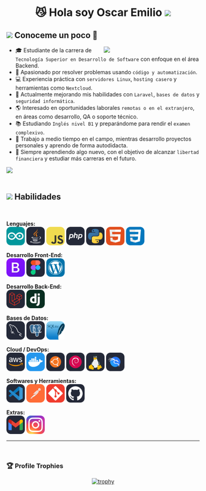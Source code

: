 <h1 align="center"><b>😼 Hola soy Oscar Emilio </b><img src="https://media.giphy.com/media/hvRJCLFzcasrR4ia7z/giphy.gif" width="35"></h1>

## <picture><img src="https://github.com/7oSkaaa/7oSkaaa/blob/main/Images/about_me.gif?raw=true" width="50px"></picture> Conoceme un poco 🤗

<picture><img align="right" src="https://github.com/7oSkaaa/7oSkaaa/blob/main/Images/Right_Side.gif?raw=true" width="250px"></picture>

- 🎓 Estudiante de la carrera de `Tecnología Superior en Desarrollo de Software` con enfoque en el área Backend.
- 🧠 Apasionado por resolver problemas usando `código y automatización`.
- 💻 Experiencia práctica con `servidores Linux`, `hosting casero` y herramientas como `Nextcloud`.
- 🔧 Actualmente mejorando mis habilidades con `Laravel`, `bases de datos` y `seguridad informática`.
- 🌎 Interesado en oportunidades laborales `remotas o en el extranjero`, en áreas como desarrollo, QA o soporte técnico.
- 📚 Estudiando `Inglés nivel B1` y preparándome para rendir el `examen complexivo`.
- 🔋 Trabajo a medio tiempo en el campo, mientras desarrollo proyectos personales y aprendo de forma autodidacta.
- 🚀 Siempre aprendiendo algo nuevo, con el objetivo de alcanzar `libertad financiera` y estudiar más carreras en el futuro.

<img src="https://user-images.githubusercontent.com/73097560/115834477-dbab4500-a447-11eb-908a-139a6edaec5c.gif"><br><br>

## <img src="https://media2.giphy.com/media/QssGEmpkyEOhBCb7e1/giphy.gif?cid=ecf05e47a0n3gi1bfqntqmob8g9aid1oyj2wr3ds3mg700bl&rid=giphy.gif" width ="25"><b> Habilidades</b>
<br>

<p align="center">

<!-- Lenguajes -->
<b>Lenguajes:</b><br>
<img src="./icons/Arduino.svg" width="48">
<img src="./icons/Java-Dark.svg" width="48">
<img src="./icons/JavaScript.svg" width="48">
<img src="./icons/PHP-Dark.svg" width="48">
<img src="./icons/Python-Dark.svg" width="48">
<img src="./icons/HTML.svg" width="48">
<img src="./icons/CSS.svg" width="48">

<!-- Front-End -->
<b>Desarrollo Front-End:</b><br>
<img src="./icons/Bootstrap.svg" width="48">
<img src="./icons/Figma-Dark.svg" width="48">
<img src="./icons/Wordpress.svg" width="48">

<!-- Back-End -->
<b>Desarrollo Back-End:</b><br>
<img src="./icons/Laravel-Dark.svg" width="48">
<img src="./icons/Django.svg" width="48">

<!-- Bases de Datos -->
<b>Bases de Datos:</b><br>
<img src="./icons/MySQL-Dark.svg" width="48">
<img src="./icons/PostgreSQL-Dark.svg" width="48">
<img src="./icons/SQLite.svg" width="48">

<!-- Cloud & DevOps -->
<b>Cloud / DevOps:</b><br>
<img src="./icons/AWS-Dark.svg" width="48">
<img src="./icons/Docker.svg" width="48">
<img src="./icons/Ubuntu-Dark.svg" width="48">
<img src="./icons/Debian-Dark.svg" width="48">
<img src="./icons/Linux-Dark.svg" width="48">
<img src="./icons/Kali-Dark.svg" width="48">

<!-- Herramientas -->
<b>Softwares y Herramientas:</b><br>
<img src="./icons/VSCode-Dark.svg" width="48">
<img src="./icons/Postman.svg" width="48">
<img src="./icons/Git.svg" width="48">
<img src="./icons/Github-Dark.svg" width="48">

<!-- Extras -->
<b>Extras:</b><br>
<img src="./icons/Gmail-Dark.svg" width="48">
<img src="./icons/Instagram.svg" width="48">
<br>

</p>

-----

<br>

### 🏆 Profile Trophies

<div align=center>
 
[![trophy](https://github-profile-trophy.vercel.app/?username=Abdalrahman-Alhamod&theme=onedark&title=-Reviews&no-frame=true&margin-w=4&margin-h=4)](https://github.com/ryo-ma/github-profile-trophy)
  
</div>
